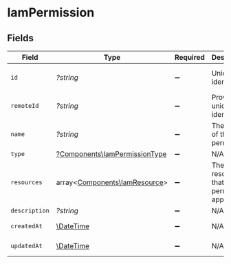 # IamPermission


## Fields

| Field                                                                         | Type                                                                          | Required                                                                      | Description                                                                   | Example                                                                       |
| ----------------------------------------------------------------------------- | ----------------------------------------------------------------------------- | ----------------------------------------------------------------------------- | ----------------------------------------------------------------------------- | ----------------------------------------------------------------------------- |
| `id`                                                                          | *?string*                                                                     | :heavy_minus_sign:                                                            | Unique identifier                                                             | 8187e5da-dc77-475e-9949-af0f1fa4e4e3                                          |
| `remoteId`                                                                    | *?string*                                                                     | :heavy_minus_sign:                                                            | Provider's unique identifier                                                  | 8187e5da-dc77-475e-9949-af0f1fa4e4e3                                          |
| `name`                                                                        | *?string*                                                                     | :heavy_minus_sign:                                                            | The name of the permission.                                                   | read:users                                                                    |
| `type`                                                                        | [?Components\IamPermissionType](../../Models/Components/IamPermissionType.md) | :heavy_minus_sign:                                                            | N/A                                                                           |                                                                               |
| `resources`                                                                   | array<[Components\IamResource](../../Models/Components/IamResource.md)>       | :heavy_minus_sign:                                                            | The resources that the permission applies to.                                 |                                                                               |
| `description`                                                                 | *?string*                                                                     | :heavy_minus_sign:                                                            | N/A                                                                           |                                                                               |
| `createdAt`                                                                   | [\DateTime](https://www.php.net/manual/en/class.datetime.php)                 | :heavy_minus_sign:                                                            | N/A                                                                           | 2021-01-01T01:01:01.000Z                                                      |
| `updatedAt`                                                                   | [\DateTime](https://www.php.net/manual/en/class.datetime.php)                 | :heavy_minus_sign:                                                            | N/A                                                                           | 2021-01-01T01:01:01.000Z                                                      |